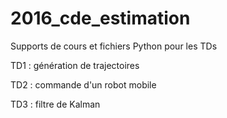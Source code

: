 # 2016_cde_estimation
Supports de cours et fichiers Python pour les TDs

TD1 : génération de trajectoires

TD2 : commande d'un robot mobile

TD3 : filtre de Kalman
